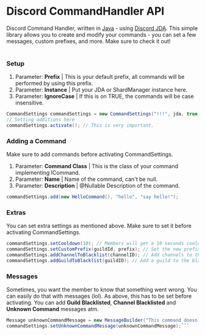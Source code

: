 # Discord CommandHandler API
Discord Command Handler, written in [Java](https://www.java.com/) - using [Discord JDA](https://github.com/DV8FromTheWorld/JDA). This simple library allows you to create and modify
your commands - you can set a few messages, custom prefixes, and more. Make sure to check it out!
<br />
<br />
### Setup
1. Parameter: **Prefix** | This is your default prefix, all commands will be performed by using this prefix.
2. Parameter: **Instance** | Put your JDA or ShardManager instance here.
3. Parameter: **IgnoreCase** | If this is on TRUE, the commands will be case insensitive.
```java
CommandSettings commandSettings = new CommandSettings("!!!", jda, true);
// Setting additions here
commandSettings.activate(); // This is very important.
```

### Adding a Command
Make sure to add commands before activating CommandSettings.
1. Parameter: **Command Class** | This is the class of your command implementing ICommand.
2. Parameter: **Name** | Name of the command, can't be null.
3. Parameter: **Description** | @Nullable Description of the command.
```java
commandSettings.add(new HelloCommand(), "hello", "say hello!"); 
```

### Extras
You can set extra settings as mentioned above. Make sure to set it before activating CommandSettings.
```java
commandSettings.setCooldown(10); // Members will get a 10 seconds cooldown once they perform a command.
commandSettings.setCustomPrefix(guildId, prefix); // Set the new prefix in a specific guild.
commandSettings.addChannelToBlacklist(channelID); // Add channels to the blacklist - commands can't be executed.
commandSettings.addGuildToBlacklist(guildID); // Add a guild to the blacklist - commands can't be executed.
```

### Messages
Sometimes, you want the member to know that something went wrong. You can easily do that with messages (lol).
As above, this has to be set before activating. You can add **Guild Blacklisted**, **Channel Blacklisted** and **Unknown Command** messages atm.
```java
Message unknownCommandMessage = new MessageBuilder("This command doesn't exist").build();
commandSettings.setUnknownCommandMessage(unknownCommandMessage);```
